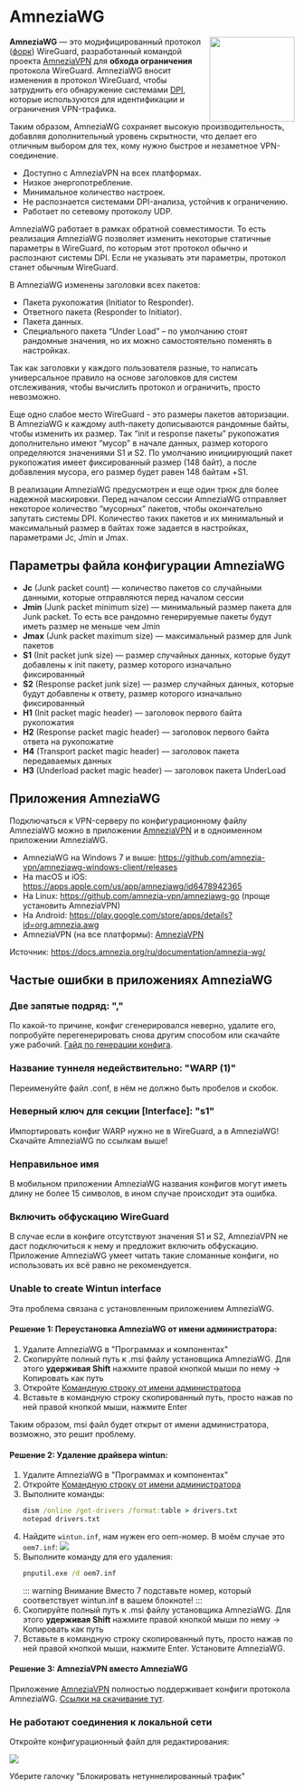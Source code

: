 # AmneziaWG

<img src="/img/logo/amneziawg.png" style="float: right" width="150px">

**AmneziaWG** — это модифицированный протокол ([форк](https://ru.wikipedia.org/wiki/Форк)) WireGuard, разработанный командой проекта [AmneziaVPN](/network/vpns/amneziavpn) для **обхода ограничения** протокола WireGuard. AmneziaWG вносит изменения в протокол WireGuard, чтобы затруднить его обнаружение системами [DPI](https://ru.wikipedia.org/wiki/Deep_packet_inspection), которые используются для идентификации и ограничения VPN-трафика.

Таким образом, AmneziaWG сохраняет высокую производительность, добавляя дополнительный уровень скрытности, что делает его отличным выбором для тех, кому нужно быстрое и незаметное VPN-соединение.

*   Доступно с AmneziaVPN на всех платформах.
*   Низкое энергопотребление.
*   Минимальное количество настроек.
*   Не распознается системами DPI-анализа, устойчив к ограничению.
*   Работает по сетевому протоколу UDP.

AmneziaWG работает в рамках обратной совместимости. То есть реализация AmneziaWG позволяет изменить некоторые статичные параметры в WireGuard, по которым этот протокол обычно и распознают системы DPI. Если не указывать эти параметры, протокол станет обычным WireGuard.

В AmneziaWG изменены заголовки всех пакетов:

*   Пакета рукопожатия (Initiator to Responder).
*   Ответного пакета (Responder to Initiator).
*   Пакета данных.
*   Специального пакета “Under Load” – по умолчанию стоят рандомные значения, но их можно самостоятельно поменять в настройках.

Так как заголовки у каждого пользователя разные, то написать универсальное правило на основе заголовков для систем отслеживания, чтобы вычислить протокол и ограничить, просто невозможно.

Еще одно слабое место WireGuard - это размеры пакетов авторизации. В AmneziaWG к каждому auth-пакету дописываются рандомные байты, чтобы изменить их размер. Так “init и response пакеты” рукопожатия дополнительно имеют “мусор” в начале данных, размер которого определяются значениями S1 и S2. По умолчанию инициирующий пакет рукопожатия имеет фиксированный размер (148 байт), а после добавления мусора, его размер будет равен 148 байтам +S1.

В реализации AmneziaWG предусмотрен и еще один трюк для более надежной маскировки. Перед началом сессии AmneziaWG отправляет некоторое количество “мусорных” пакетов, чтобы окончательно запутать системы DPI. Количество таких пакетов и их минимальный и максимальный размер в байтах тоже задается в настройках, параметрами Jc, Jmin и Jmax.

## Параметры файла конфигурации AmneziaWG

*   **Jc** (Junk packet count) — количество пакетов со случайными данными, которые отправляются перед началом сессии
*   **Jmin** (Junk packet minimum size) — минимальный размер пакета для Junk packet. То есть все рандомно генерируемые пакеты будут иметь размер не меньше чем Jmin
*   **Jmax** (Junk packet maximum size) — максимальный размер для Junk пакетов
*   **S1** (Init packet junk size) — размер случайных данных, которые будут добавлены к init пакету, размер которого изначально фиксированный
*   **S2** (Response packet junk size) — размер случайных данных, которые будут добавлены к ответу, размер которого изначально фиксированный
*   **H1** (Init packet magic header) — заголовок первого байта рукопожатия
*   **H2** (Response packet magic header) — заголовок первого байта ответа на рукопожатие
*   **H4** (Transport packet magic header) — заголовок пакета передаваемых данных
*   **H3** (Underload packet magic header) — заголовок пакета UnderLoad

## Приложения AmneziaWG

Подключаться к VPN-серверу по конфигурационному файлу AmneziaWG можно в приложении [AmneziaVPN](/network/vpns/amneziavpn) и в одноименном приложении AmneziaWG.

*   AmneziaWG на Windows 7 и выше: https://github.com/amnezia-vpn/amneziawg-windows-client/releases
*   На macOS и iOS: https://apps.apple.com/us/app/amneziawg/id6478942365
*   На Linux: https://github.com/amnezia-vpn/amneziawg-go (проще установить AmneziaVPN)
*   На Android: https://play.google.com/store/apps/details?id=org.amnezia.awg
*   AmneziaVPN (на все платформы): [AmneziaVPN](/network/vpns/amneziavpn)

Источник: https://docs.amnezia.org/ru/documentation/amnezia-wg/

## Частые ошибки в приложениях AmneziaWG

### Две запятые подряд: ","

По какой-то причине, конфиг сгенерировался неверно, удалите его, попробуйте перегенерировать снова другим способом или скачайте уже рабочий. [Гайд по генерации конфига](/network/vpns/warp).

### Название туннеля недействительно: "WARP (1)"

Переименуйте файл .conf, в нём не должно быть пробелов и скобок.

### Неверный ключ для секции [Interface]: "s1"

Импортировать конфиг WARP нужно не в WireGuard, а в AmneziaWG! Скачайте AmneziaWG по ссылкам выше!

### Неправильное имя

В мобильном приложении AmneziaWG названия конфигов могут иметь длину не более 15 символов, в ином случае происходит эта ошибка.

### Включить обфускацию WireGuard

В случае если в конфиге отсутствуют значения S1 и S2, AmneziaVPN не даст подключиться к нему и предложит включить обфускацию. Приложение AmneziaWG умеет читать такие сломанные конфиги, но использовать их всё равно не рекомендуется.

### Unable to create Wintun interface

Эта проблема связана с установленным приложением AmneziaWG.

#### Решение 1: Переустановка AmneziaWG от имени администратора:

1.  Удалите AmneziaWG в "Программах и компонентах"
2.  Скопируйте полный путь к .msi файлу установщика AmneziaWG. Для этого **удерживая Shift** нажмите правой кнопкой мыши по нему -> Копировать как путь
3.  Откройте [Командную строку от имени администратора](/windows/run)
4.  Вставьте в командную строку скопированный путь, просто нажав по ней правой кнопкой мыши, нажмите Enter

Таким образом, msi файл будет открыт от имени администратора, возможно, это решит проблему.

#### Решение 2: Удаление драйвера wintun:

1.  Удалите AmneziaWG в "Программах и компонентах"
2.  Откройте [Командную строку от имени администратора](/windows/run)
3.  Выполните команды:
    ```bat
    dism /online /get-drivers /format:table > drivers.txt
    notepad drivers.txt
    ```
4.  Найдите `wintun.inf`, нам нужен его oem-номер. В моём случае это `oem7.inf`:
    <img src="/img/network/vpns/amneziawg/1.png">
5.  Выполните команду для его удаления:
    ```bat
    pnputil.exe /d oem7.inf
    ```
    ::: warning Внимание
    Вместо 7 подставьте номер, который соответствует wintun.inf в вашем блокноте!
    :::
6.  Скопируйте полный путь к .msi файлу установщика AmneziaWG. Для этого **удерживая Shift** нажмите правой кнопкой мыши по нему -> Копировать как путь
7.  Вставьте в командную строку скопированный путь, просто нажав по ней правой кнопкой мыши, нажмите Enter. Установите AmneziaWG.

#### Решение 3: AmneziaVPN вместо AmneziaWG

Приложение [AmneziaVPN](/network/vpns/amneziavpn) полностью поддерживает конфиги протокола AmneziaWG. [Ссылки на скачивание тут](/network/vpns/amneziavpn).

### Не работают соединения к локальной сети

Откройте конфигурационный файл для редактирования:

<img src="/img/network/vpns/amneziawg/2.png"/>

Уберите галочку "Блокировать нетуннелированный трафик"
